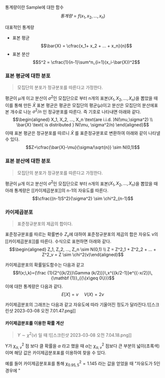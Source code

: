 통계량이란 Sample에 대한 함수
$$통계량 = f(x_1, x_2, ..., x_n)$$

대표적인 통계량
* 표본 평균
	$$\bar{X} = \cfrac{x_1+ x_2 + ... + x_n}{n}$$
* 표본 분산
	$$S^2 = \cfrac{1}{n-1}\sum^n_{i=1}(x_i-\bar{X})^2$$

### 표본 평균에 대한 분포
> 모집단의 분포가 정규분포를 따른다고 가정한다.

평균이 $\mu$개 이고 분산이 $\sigma^2$인 모집단으로 부터 n개의 표본($X_1, X_2, ..., X_n$)을 뽑았을 때 이를 통해 만든 $\bar{X}$ 표본 평균은 평균은 모집단의 평균($\mu$)이고 분산은 모집단의 분산에표본 개수로 나눈 $\sigma^2/n$ 인 정규분포를 따른다. 즉 기호로 나타내면 아래와 같다.
$$\begin{aligned} X_1, X_2, ..., X_n \text{are i.i.d. }N(\mu,\sigma^2) \\ \bar{X} \text{ is distributed } N(\mu, \sigma^2/n) \end{aligned}$$
이때 표본 평균은 정규분포를 따르니 $\bar{X}$ 를 표준정규분포로 변환하여 아래와 같이 나타낼 수 있다.
$$Z=\cfrac{\bar{X}-\mu}{\sigma/\sqrt{n}} \sim N(0,1)$$

### 표본 분산에 대한 분포
> 모집단의 분포가 정규분포를 따른다고 가정한다.

평균이 $\mu$개 이고 분산이 $\sigma^2$인 모집단으로 부터 n개의 표본($X_1, X_2, ..., X_n$)을 뽑았을 때 아래 통계량은 [[카이제곱분포]]의 n-1의 자유도를 따른다.
$$\cfrac{(n-1)S^2}{\sigma^2} \sim \chi^2_{n-1}$$


### 카이제곱분포
> 표준정규분포의 제곱의 합이다.

표준정규분포를 따르는 확률변수 $Z_v$에 대하여 표준정규분포의 제곱의 합은 자유도 v의 [[카이제곱분포]]를 따른다.
수식으로 표현하면 아래와 같다.
$$\begin{aligned} Z_1, Z_2, ..., Z_n \sim N(0,1) \\
Z = Z^2_1 + Z^2_2 + ... + Z^2_v = Z \sim \chi^2(v)\end{aligned}$$


카이제곱분포의 확률밀도함수는 다음과 같고
$$f(x;\,k)={\frac {1}{2^{{k/2}}\Gamma (k/2)}}\,x^{{k/2-1}}e^{{-x/2}}\,{\mathbf {1}}_{{\{x\geq 0\}}}$$
이에 대한 통계량은 다음과 같다.
$$E[X] = v\,\,\,\,\,\,\,\,V(X) = 2v$$


카이제곱분포의 그래프는 다음과 같고 자유도에 따라 기울어진 정도가 달라진다.![[스크린샷 2023-03-08 오전 7.01.47.png]]

#### 카이제곱분포를 이용한 확률 계산
> $Y \sim \chi^2(v)$ 일 때
![[스크린샷 2023-03-08 오전 7.04.18.png]]

Y가 $\chi^2_{\alpha, v}$ 점 보다 클 확률을 $\alpha$ 라고 했을 때 $\alpha$는 $\chi^2_{\alpha, v}$ 점보다 큰 부분의 넓이(초록색)이며 해당 값은 카이제곱분포표를 이용하여 찾을 수 있다.

예를 들어 카이제곱분포표를 통해 $\chi^2_{0.95, 5} = 1.145$ 라는 값을 얻었을 때 "자유도가 5인 경우에 "
